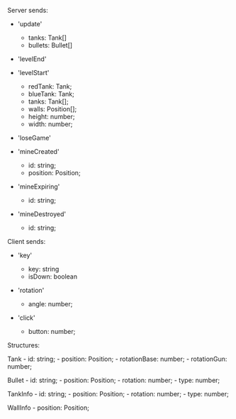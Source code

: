 Server sends:
- 'update'
    - tanks: Tank[]
    - bullets: Bullet[]

- 'levelEnd'

- 'levelStart'
    - redTank: Tank;
    - blueTank: Tank;
    - tanks: Tank[];
    - walls: Position[];
    - height: number;
    - width: number;

- 'loseGame'

- 'mineCreated'
    - id: string;
    - position: Position;
- 'mineExpiring'
    - id: string;
- 'mineDestroyed'
    - id: string;

Client sends:
- 'key'
    - key: string
    - isDown: boolean

- 'rotation'
    - angle: number;

- 'click'
    - button: number;


Structures:

Tank
    - id: string;
    - position: Position;
    - rotationBase: number;
    - rotationGun: number;

Bullet
    - id: string;
    - position: Position;
    - rotation: number;
    - type: number;

TankInfo
    - id: string;
    - position: Position;
    - rotation: number;
    - type: number;

WallInfo
    - position: Position;